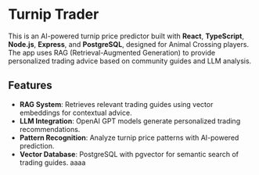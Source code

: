 # Turnip Trader

This is an AI-powered turnip price predictor built with **React**, **TypeScript**, **Node.js**, **Express**, and **PostgreSQL**, designed for Animal Crossing players. The app uses RAG (Retrieval-Augmented Generation) to provide personalized trading advice based on community guides and LLM analysis.

## Features

- **RAG System**: Retrieves relevant trading guides using vector embeddings for contextual advice.
- **LLM Integration**: OpenAI GPT models generate personalized trading recommendations.
- **Pattern Recognition**: Analyze turnip price patterns with AI-powered prediction.
- **Vector Database**: PostgreSQL with pgvector for semantic search of trading guides.
aaaa